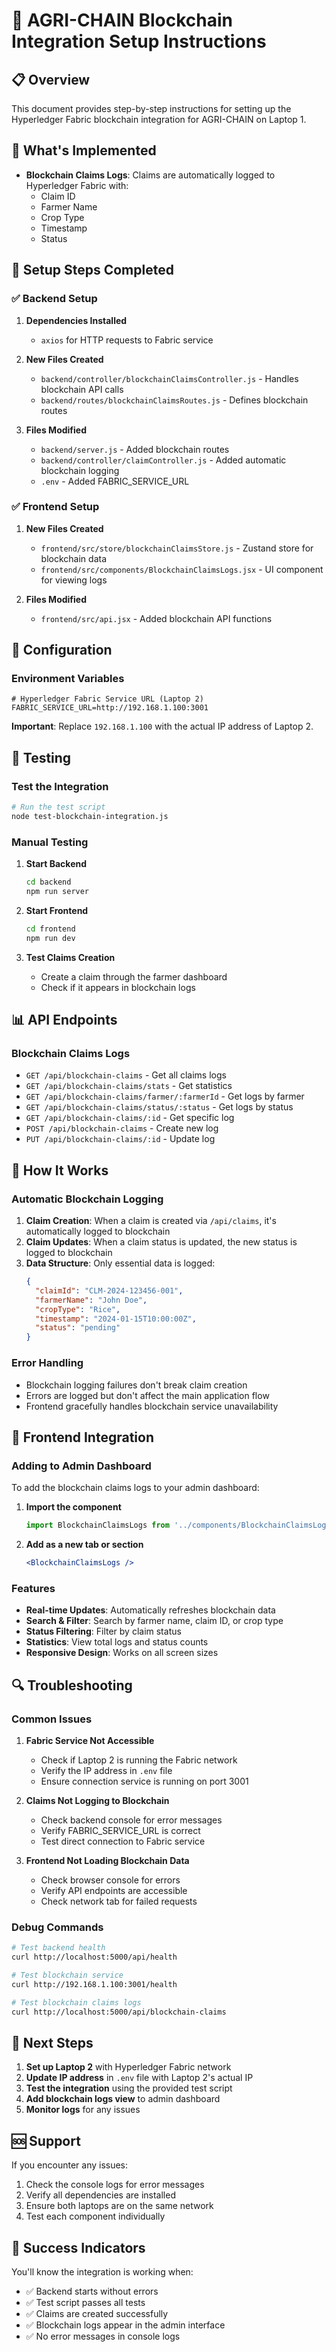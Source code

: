 # 🔗 AGRI-CHAIN Blockchain Integration Setup Instructions

## 📋 Overview
This document provides step-by-step instructions for setting up the Hyperledger Fabric blockchain integration for AGRI-CHAIN on Laptop 1.

## 🎯 What's Implemented
- **Blockchain Claims Logs**: Claims are automatically logged to Hyperledger Fabric with:
  - Claim ID
  - Farmer Name
  - Crop Type
  - Timestamp
  - Status

## 🚀 Setup Steps Completed

### ✅ Backend Setup
1. **Dependencies Installed**
   - `axios` for HTTP requests to Fabric service

2. **New Files Created**
   - `backend/controller/blockchainClaimsController.js` - Handles blockchain API calls
   - `backend/routes/blockchainClaimsRoutes.js` - Defines blockchain routes

3. **Files Modified**
   - `backend/server.js` - Added blockchain routes
   - `backend/controller/claimController.js` - Added automatic blockchain logging
   - `.env` - Added FABRIC_SERVICE_URL

### ✅ Frontend Setup
1. **New Files Created**
   - `frontend/src/store/blockchainClaimsStore.js` - Zustand store for blockchain data
   - `frontend/src/components/BlockchainClaimsLogs.jsx` - UI component for viewing logs

2. **Files Modified**
   - `frontend/src/api.jsx` - Added blockchain API functions

## 🔧 Configuration

### Environment Variables
```env
# Hyperledger Fabric Service URL (Laptop 2)
FABRIC_SERVICE_URL=http://192.168.1.100:3001
```

**Important**: Replace `192.168.1.100` with the actual IP address of Laptop 2.

## 🧪 Testing

### Test the Integration
```bash
# Run the test script
node test-blockchain-integration.js
```

### Manual Testing
1. **Start Backend**
   ```bash
   cd backend
   npm run server
   ```

2. **Start Frontend**
   ```bash
   cd frontend
   npm run dev
   ```

3. **Test Claims Creation**
   - Create a claim through the farmer dashboard
   - Check if it appears in blockchain logs

## 📊 API Endpoints

### Blockchain Claims Logs
- `GET /api/blockchain-claims` - Get all claims logs
- `GET /api/blockchain-claims/stats` - Get statistics
- `GET /api/blockchain-claims/farmer/:farmerId` - Get logs by farmer
- `GET /api/blockchain-claims/status/:status` - Get logs by status
- `GET /api/blockchain-claims/:id` - Get specific log
- `POST /api/blockchain-claims` - Create new log
- `PUT /api/blockchain-claims/:id` - Update log

## 🔄 How It Works

### Automatic Blockchain Logging
1. **Claim Creation**: When a claim is created via `/api/claims`, it's automatically logged to blockchain
2. **Claim Updates**: When a claim status is updated, the new status is logged to blockchain
3. **Data Structure**: Only essential data is logged:
   ```json
   {
     "claimId": "CLM-2024-123456-001",
     "farmerName": "John Doe",
     "cropType": "Rice",
     "timestamp": "2024-01-15T10:00:00Z",
     "status": "pending"
   }
   ```

### Error Handling
- Blockchain logging failures don't break claim creation
- Errors are logged but don't affect the main application flow
- Frontend gracefully handles blockchain service unavailability

## 🎨 Frontend Integration

### Adding to Admin Dashboard
To add the blockchain claims logs to your admin dashboard:

1. **Import the component**
   ```jsx
   import BlockchainClaimsLogs from '../components/BlockchainClaimsLogs';
   ```

2. **Add as a new tab or section**
   ```jsx
   <BlockchainClaimsLogs />
   ```

### Features
- **Real-time Updates**: Automatically refreshes blockchain data
- **Search & Filter**: Search by farmer name, claim ID, or crop type
- **Status Filtering**: Filter by claim status
- **Statistics**: View total logs and status counts
- **Responsive Design**: Works on all screen sizes

## 🔍 Troubleshooting

### Common Issues

1. **Fabric Service Not Accessible**
   - Check if Laptop 2 is running the Fabric network
   - Verify the IP address in `.env` file
   - Ensure connection service is running on port 3001

2. **Claims Not Logging to Blockchain**
   - Check backend console for error messages
   - Verify FABRIC_SERVICE_URL is correct
   - Test direct connection to Fabric service

3. **Frontend Not Loading Blockchain Data**
   - Check browser console for errors
   - Verify API endpoints are accessible
   - Check network tab for failed requests

### Debug Commands
```bash
# Test backend health
curl http://localhost:5000/api/health

# Test blockchain service
curl http://192.168.1.100:3001/health

# Test blockchain claims logs
curl http://localhost:5000/api/blockchain-claims
```

## 📝 Next Steps

1. **Set up Laptop 2** with Hyperledger Fabric network
2. **Update IP address** in `.env` file with Laptop 2's actual IP
3. **Test the integration** using the provided test script
4. **Add blockchain logs view** to admin dashboard
5. **Monitor logs** for any issues

## 🆘 Support

If you encounter any issues:
1. Check the console logs for error messages
2. Verify all dependencies are installed
3. Ensure both laptops are on the same network
4. Test each component individually

## 🎉 Success Indicators

You'll know the integration is working when:
- ✅ Backend starts without errors
- ✅ Test script passes all tests
- ✅ Claims are created successfully
- ✅ Blockchain logs appear in the admin interface
- ✅ No error messages in console logs
